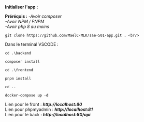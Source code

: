 **Initialiser l'app :**

**Préréquis :**
*-Avoir composer*  <br/>
*-Avoir NPM / PNPM* <br/>
*-Avoir php 8 au moins* <br/>

```console
git clone https://github.com/MaelC-MLK/sae-501-app.git . <br/>
```

Dans le terminal VSCODE : <br/>

```console
cd .\backend
```
```console
composer install
```

```console
cd .\frontend
```
```console
pnpm install
```

```console
cd ..
```
```console
docker-compose up -d
```


Lien pour le front : ***http://localhost:80*** <br/>
Lien pour phpmyadmin : ***http://localhost:81*** <br/>
Lien pour le back : ***http://localhost:80/api*** <br/>

